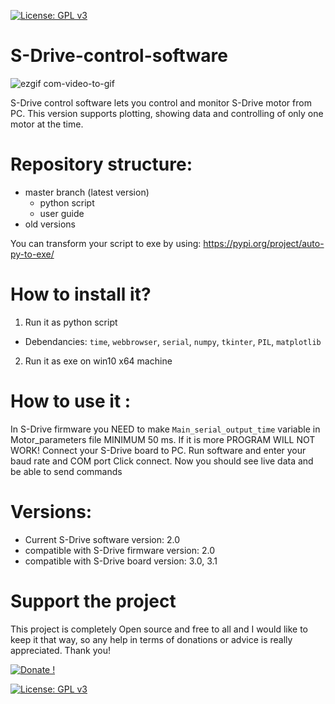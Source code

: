 [![License: GPL v3](https://img.shields.io/badge/License-GPLv3-blue.svg)](https://www.gnu.org/licenses/gpl-3.0)


# S-Drive-control-software

![ezgif com-video-to-gif](https://user-images.githubusercontent.com/30388414/90382676-5c2ad200-e07f-11ea-8ffd-85459f8b4fb1.gif)

S-Drive control software lets you control and monitor S-Drive motor from PC.
This version supports plotting, showing data and controlling of only one motor at the time.

# Repository structure:
* master branch (latest version)
  * python script
  * user guide
* old versions
  
You can transform your script to exe by using:
https://pypi.org/project/auto-py-to-exe/
  
# How to install it?
1. Run it as python script
* Debendancies: `time`, `webbrowser`, `serial`, `numpy`, `tkinter`, `PIL`, `matplotlib`

2. Run it as exe on win10 x64 machine

# How to use it :
In S-Drive firmware you NEED to make `Main_serial_output_time` variable in Motor_parameters file MINIMUM 50 ms. If it is more PROGRAM WILL NOT WORK!
Connect your S-Drive board to PC.
Run software and enter your baud rate and COM port
Click connect.
Now you should see live data and be able to send commands

# Versions:
* Current S-Drive software version: 2.0
* compatible with S-Drive firmware version: 2.0
* compatible with S-Drive board version: 3.0, 3.1

# Support the project

This project is completely Open source and free to all and I would like to keep it that way, so any help 
in terms of donations or advice is really appreciated. Thank you!

[![Donate !](https://user-images.githubusercontent.com/30388414/86798915-a036ba00-c071-11ea-824d-4456f2cdf797.png)](https://paypal.me/PCrnjak?locale.x=en_US)

[![License: GPL v3](https://img.shields.io/badge/License-GPLv3-blue.svg)](https://www.gnu.org/licenses/gpl-3.0)
